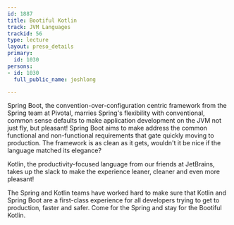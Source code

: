 ```yaml
---
id: 1887
title: Bootiful Kotlin
track: JVM Languages
trackid: 56
type: lecture
layout: preso_details
primary:
  id: 1030
persons:
- id: 1030
  full_public_name: joshlong

---
```


Spring Boot, the convention-over-configuration centric framework from the Spring team at Pivotal, marries Spring's flexibility with conventional, common sense defaults to make application development on the JVM not just fly, but pleasant! Spring Boot aims to make address the common functional and non-functional requirements that gate quickly moving to production. The framework is as clean as it gets, wouldn't it be nice if the language matched its elegance?

Kotlin, the productivity-focused language from our friends at JetBrains, takes up the slack to make the experience leaner, cleaner and even more pleasant!

The Spring and Kotlin teams have worked hard to make sure that Kotlin and Spring Boot are a first-class experience for all developers trying to get to production, faster and safer. Come for the Spring and stay for the Bootiful Kotlin.